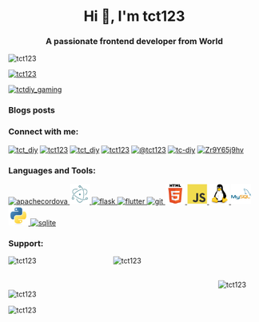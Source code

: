<h1 align="center">Hi 👋, I'm tct123</h1>
<h3 align="center">A passionate frontend developer from World</h3>

<p align="left"> <img src="https://komarev.com/ghpvc/?username=tct123&label=Profile%20views&color=0e75b6&style=flat" alt="tct123" /> </p>

<p align="left"> <a href="https://github.com/ryo-ma/github-profile-trophy"><img src="https://github-profile-trophy.vercel.app/?username=tct123" alt="tct123" /></a> </p>

<p align="left"> <a href="https://twitter.com/tctdiy_gaming" target="blank"><img src="https://img.shields.io/twitter/follow/tctdiy_gaming?logo=twitter&style=for-the-badge" alt="tctdiy_gaming" /></a> </p>

### Blogs posts
<!-- BLOG-POST-LIST:START -->
<!-- BLOG-POST-LIST:END -->

<h3 align="left">Connect with me:</h3>
<p align="left">
<a href="https://twitter.com/tct_diy" target="blank"><img align="center" src="https://raw.githubusercontent.com/rahuldkjain/github-profile-readme-generator/master/src/images/icons/Social/twitter.svg" alt="tct_diy" height="30" width="40" /></a>
<a href="https://stackoverflow.com/users/tct123" target="blank"><img align="center" src="https://raw.githubusercontent.com/rahuldkjain/github-profile-readme-generator/master/src/images/icons/Social/stack-overflow.svg" alt="tct123" height="30" width="40" /></a>
<a href="https://instagram.com/tct_diy" target="blank"><img align="center" src="https://raw.githubusercontent.com/rahuldkjain/github-profile-readme-generator/master/src/images/icons/Social/instagram.svg" alt="tct_diy" height="30" width="40" /></a>
<a href="https://www.behance.net/tct123" target="blank"><img align="center" src="https://raw.githubusercontent.com/rahuldkjain/github-profile-readme-generator/master/src/images/icons/Social/behance.svg" alt="tct123" height="30" width="40" /></a>
<a href="https://medium.com/@tct123" target="blank"><img align="center" src="https://raw.githubusercontent.com/rahuldkjain/github-profile-readme-generator/master/src/images/icons/Social/medium.svg" alt="@tct123" height="30" width="40" /></a>
<a href="https://www.youtube.com/c/tc-diy" target="blank"><img align="center" src="https://raw.githubusercontent.com/rahuldkjain/github-profile-readme-generator/master/src/images/icons/Social/youtube.svg" alt="tc-diy" height="30" width="40" /></a>
<a href="https://discord.gg/Zr9Y65j9hv" target="blank"><img align="center" src="https://raw.githubusercontent.com/rahuldkjain/github-profile-readme-generator/master/src/images/icons/Social/discord.svg" alt="Zr9Y65j9hv" height="30" width="40" /></a>
</p>

<h3 align="left">Languages and Tools:</h3>
<p align="left"> <a href="https://cordova.apache.org/" target="_blank" rel="noreferrer"> <img src="https://www.vectorlogo.zone/logos/apache_cordova/apache_cordova-icon.svg" alt="apachecordova" width="40" height="40"/> </a> <a href="https://www.electronjs.org" target="_blank" rel="noreferrer"> <img src="https://raw.githubusercontent.com/devicons/devicon/master/icons/electron/electron-original.svg" alt="electron" width="40" height="40"/> </a> <a href="https://flask.palletsprojects.com/" target="_blank" rel="noreferrer"> <img src="https://www.vectorlogo.zone/logos/pocoo_flask/pocoo_flask-icon.svg" alt="flask" width="40" height="40"/> </a> <a href="https://flutter.dev" target="_blank" rel="noreferrer"> <img src="https://www.vectorlogo.zone/logos/flutterio/flutterio-icon.svg" alt="flutter" width="40" height="40"/> </a> <a href="https://git-scm.com/" target="_blank" rel="noreferrer"> <img src="https://www.vectorlogo.zone/logos/git-scm/git-scm-icon.svg" alt="git" width="40" height="40"/> </a> <a href="https://www.w3.org/html/" target="_blank" rel="noreferrer"> <img src="https://raw.githubusercontent.com/devicons/devicon/master/icons/html5/html5-original-wordmark.svg" alt="html5" width="40" height="40"/> </a> <a href="https://developer.mozilla.org/en-US/docs/Web/JavaScript" target="_blank" rel="noreferrer"> <img src="https://raw.githubusercontent.com/devicons/devicon/master/icons/javascript/javascript-original.svg" alt="javascript" width="40" height="40"/> </a> <a href="https://www.linux.org/" target="_blank" rel="noreferrer"> <img src="https://raw.githubusercontent.com/devicons/devicon/master/icons/linux/linux-original.svg" alt="linux" width="40" height="40"/> </a> <a href="https://www.mysql.com/" target="_blank" rel="noreferrer"> <img src="https://raw.githubusercontent.com/devicons/devicon/master/icons/mysql/mysql-original-wordmark.svg" alt="mysql" width="40" height="40"/> </a> <a href="https://www.python.org" target="_blank" rel="noreferrer"> <img src="https://raw.githubusercontent.com/devicons/devicon/master/icons/python/python-original.svg" alt="python" width="40" height="40"/> </a> <a href="https://www.sqlite.org/" target="_blank" rel="noreferrer"> <img src="https://www.vectorlogo.zone/logos/sqlite/sqlite-icon.svg" alt="sqlite" width="40" height="40"/> </a> </p>

<h3 align="left">Support:</h3>
<p><a href="https://www.buymeacoffee.com/tct123"> <img align="left" src="https://cdn.buymeacoffee.com/buttons/v2/default-yellow.png" height="50" width="210" alt="tct123" /></a><a href="https://ko-fi.com/tct123"> <img align="left" src="https://cdn.ko-fi.com/cdn/kofi3.png?v=3" height="50" width="210" alt="tct123" /></a></p><br><br>

<p><img align="left" src="https://github-readme-stats.vercel.app/api/top-langs?username=tct123&show_icons=true&locale=en&layout=compact" alt="tct123" /></p>

<p>&nbsp;<img align="center" src="https://github-readme-stats.vercel.app/api?username=tct123&show_icons=true&locale=en" alt="tct123" /></p>

<p><img align="center" src="https://github-readme-streak-stats.herokuapp.com/?user=tct123&" alt="tct123" /></p>

